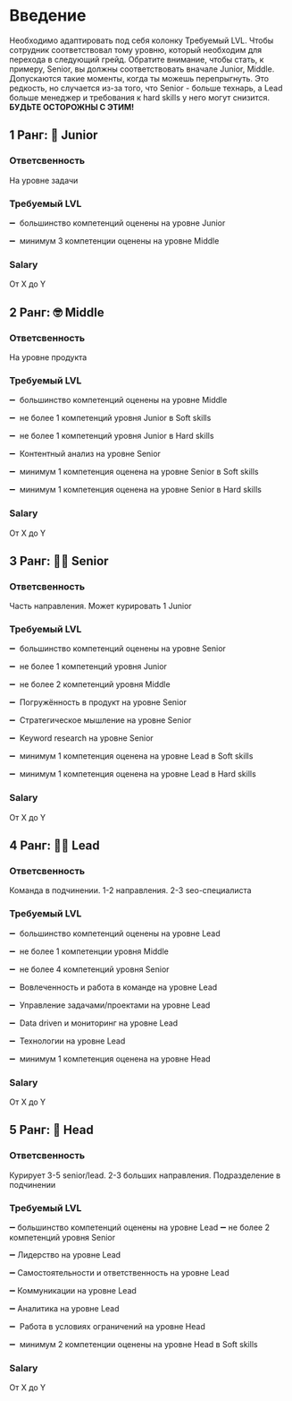 # Введение
Необходимо адаптировать под себя колонку Требуемый LVL. Чтобы сотрудник соответствовал тому уровню, который необходим для перехода в следующий грейд. Обратите внимание, чтобы стать, к примеру, Senior, вы должны соответствовать вначале Junior, Middle. Допускаются такие моменты, когда ты можешь перепрыгнуть. Это редкость, но случается из-за того, что Senior - больше технарь, а Lead больше менеджер и требования к hard skills у него могут снизится. **БУДЬТЕ ОСТОРОЖНЫ С ЭТИМ!**



## 1 Ранг: 🐣 Junior
### Ответсвенность
На уровне задачи

### Требуемый LVL
➖  большинство компетенций оценены на уровне Junior

➖  минимум 3 компетенции оценены на уровне Middle

### Salary
От X до Y


## 2 Ранг: 🤓 Middle
### Ответсвенность
На уровне продукта

### Требуемый LVL
➖  большинство компетенций оценены на уровне Middle

➖  не более 1 компетенций уровня Junior в Soft skills

➖  не более 1 компетенций уровня Junior в Hard skills

➖  Контентный анализ на уровне Senior

➖  минимум 1 компетенция оценена на уровне Senior в Soft skills

➖  минимум 1 компетенция оценена на уровне Senior в Hard skills

### Salary
От X до Y


## 3 Ранг: 🦹‍♂️ Senior
### Ответсвенность
Часть направления. Может курировать 1 Junior

### Требуемый LVL
➖  большинство компетенций оценены на уровне Senior

➖  не более 1 компетенций уровня Junior

➖  не более 2 компетенций уровня Middle

➖  Погружённость в продукт на уровне Senior

➖  Стратегическое мышление на уровне Senior

➖  Keyword research на уровне Senior

➖  минимум 1 компетенция оценена на уровне Lead в Soft skills

➖  минимум 1 компетенция оценена на уровне Lead в Hard skills

### Salary
От X до Y

## 4 Ранг: 🧙‍♂️ Lead
### Ответсвенность
Команда в подчинении. 1-2 направления. 2-3 seo-специалиста

### Требуемый LVL
➖  большинство компетенций оценены на уровне Lead

➖  не более 1 компетенции уровня Middle

➖  не более 4 компетенций уровня Senior

➖  Вовлеченность и работа в команде на уровне Lead 

➖  Управление задачами/проектами на уровне Lead

➖  Data driven и мониторинг на уровне Lead

➖  Технологии на уровне Lead

➖  минимум 1 компетенция оценена на уровне Head

### Salary
От X до Y

## 5 Ранг: 🌚 Head
### Ответсвенность
Курирует 3-5 senior/lead. 2-3 больших направления. Подразделение в подчинении

### Требуемый LVL
➖  большинство компетенций оценены на уровне Lead
➖  не более 2 компетенций уровня Senior

➖ Лидерство на уровне Lead

➖ Самостоятельности и ответственность на уровне Lead

➖ Коммуникации на уровне Lead

➖ Аналитика на уровне Lead

➖  Работа в условиях ограничений на уровне Head

➖  минимум 2 компетенции оценены на уровне Head в Soft skills

### Salary
От X до Y
